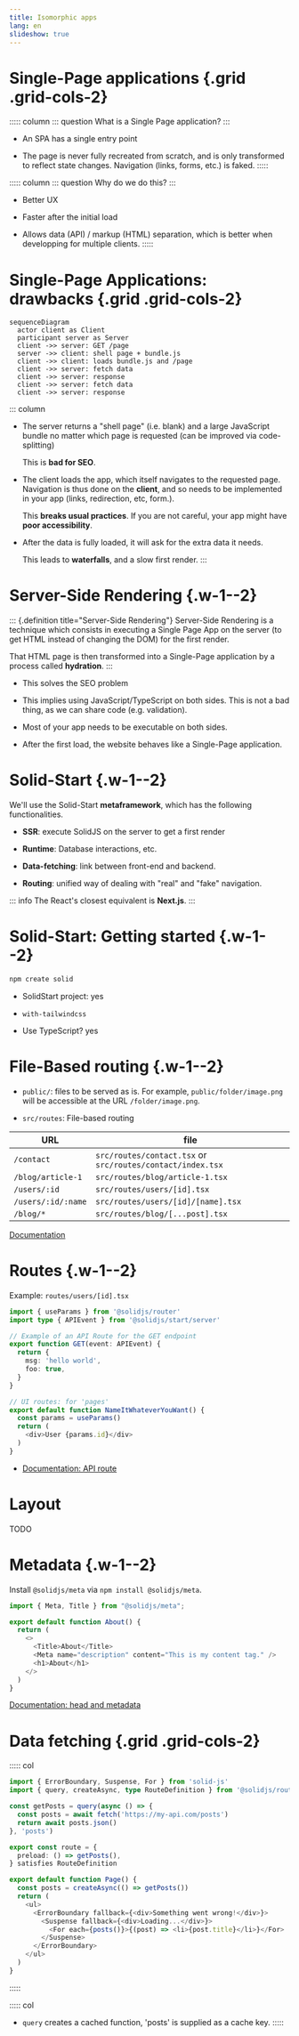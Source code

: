 ```yaml
---
title: Isomorphic apps
lang: en
slideshow: true
---
```


# Single-Page applications {.grid .grid-cols-2}

::::: column
::: question
What is a Single Page application?
:::

- An SPA has a single entry point

- The page is never fully recreated from scratch,
  and is only transformed to reflect state changes.
  Navigation (links, forms, etc.) is faked.
:::::

::::: column
::: question
Why do we do this?
:::

- Better UX

- Faster after the initial load

- Allows data (API) / markup (HTML) separation,
  which is better when developping for multiple clients.
:::::

# Single-Page Applications: drawbacks {.grid .grid-cols-2}

```mermaid
sequenceDiagram
  actor client as Client
  participant server as Server
  client ->> server: GET /page
  server ->> client: shell page + bundle.js
  client ->> client: loads bundle.js and /page
  client ->> server: fetch data
  client ->> server: response
  client ->> server: fetch data
  client ->> server: response
```

::: column
- The server returns a "shell page" (i.e. blank)
  and a large JavaScript bundle no matter which page is requested
  (can be improved via code-splitting)

  This is **bad for SEO**.

- The client loads the app,
  which itself navigates to the requested page.
  Navigation is thus done on the **client**,
  and so needs to be implemented in your app
  (links, redirection, etc, form.).

  This **breaks usual practices**.
  If you are not careful,
  your app might have **poor accessibility**.


- After the data is fully loaded,
  it will ask for the extra data it needs.

  This leads to **waterfalls**,
  and a slow first render.
:::

# Server-Side Rendering {.w-1--2}

::: {.definition title="Server-Side Rendering"}
Server-Side Rendering is a technique which consists
in executing a Single Page App on the server
(to get HTML instead of changing the DOM)
for the first render.

That HTML page is then transformed into a Single-Page application
by a process called **hydration**.
:::

- This solves the SEO problem

- This implies using JavaScript/TypeScript on both sides.
  This is not a bad thing,
  as we can share code (e.g. validation).

- Most of your app needs to be executable on both sides.

- After the first load,
  the website behaves like a Single-Page application.

# Solid-Start {.w-1--2}

We'll use the Solid-Start **metaframework**,
which has the following functionalities.

- **SSR**: execute SolidJS on the server to get a first render

- **Runtime**: Database interactions, etc.

- **Data-fetching**: link between front-end and backend.

- **Routing**: unified way of dealing with "real" and "fake" navigation.

::: info
The React's closest equivalent is **Next.js**.
:::

# Solid-Start: Getting started {.w-1--2}

```bash
npm create solid
```

- SolidStart project: yes

- `with-tailwindcss`

- Use TypeScript? yes

# File-Based routing {.w-1--2}

- `public/`: files to be served as is.
  For example, `public/folder/image.png` will be accessible at the URL `/folder/image.png`.

- `src/routes`: File-based routing

| URL                | file                                                       |
| ------------------ | ---------------------------------------------------------- |
| `/contact`         | `src/routes/contact.tsx` or `src/routes/contact/index.tsx` |
| `/blog/article-1`  | `src/routes/blog/article-1.tsx`                            |
| `/users/:id`       | `src/routes/users/[id].tsx`                                |
| `/users/:id/:name` | `src/routes/users/[id]/[name].tsx`                         |
| `/blog/*`          | `src/routes/blog/[...post].tsx`                            |

[Documentation](https://docs.solidjs.com/solid-start/building-your-application/routing)

# Routes {.w-1--2}

Example: `routes/users/[id].tsx`

``` typescript
import { useParams } from '@solidjs/router'
import type { APIEvent } from '@solidjs/start/server'

// Example of an API Route for the GET endpoint
export function GET(event: APIEvent) {
  return {
    msg: 'hello world',
    foo: true,
  }
}

// UI routes: for 'pages'
export default function NameItWhateverYouWant() {
  const params = useParams()
  return (
    <div>User {params.id}</div>
  )
}
```

- [Documentation: API route](https://docs.solidjs.com/solid-start/building-your-application/api-routes)

# Layout

TODO

# Metadata {.w-1--2}

Install `@solidjs/meta` via `npm install @solidjs/meta`.

```typescript
import { Meta, Title } from "@solidjs/meta";

export default function About() {
  return (
    <>
      <Title>About</Title>
      <Meta name="description" content="This is my content tag." />
      <h1>About</h1>
    </>
  )
}
```

[Documentation: head and metadata](https://docs.solidjs.com/solid-start/building-your-application/head-and-metadata)

# Data fetching {.grid .grid-cols-2}

::::: col
``` typescript
import { ErrorBoundary, Suspense, For } from 'solid-js'
import { query, createAsync, type RouteDefinition } from '@solidjs/router'

const getPosts = query(async () => {
  const posts = await fetch('https://my-api.com/posts')
  return await posts.json()
}, 'posts')

export const route = {
  preload: () => getPosts(),
} satisfies RouteDefinition

export default function Page() {
  const posts = createAsync(() => getPosts())
  return (
    <ul>
      <ErrorBoundary fallback={<div>Something went wrong!</div>}>
        <Suspense fallback={<div>Loading...</div>}>
          <For each={posts()}>{(post) => <li>{post.title}</li>}</For>
        </Suspense>
      </ErrorBoundary>
    </ul>
  )
}
```
:::::

::::: col
- `query` creates a cached function,
  'posts' is supplied as a cache key.
:::::